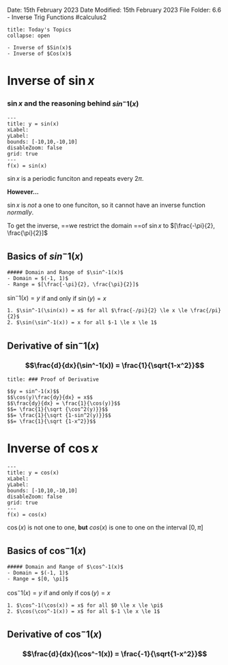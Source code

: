 Date: 15th February 2023
Date Modified: 15th February 2023
File Folder: 6.6 - Inverse Trig Functions
#calculus2 

```ad-abstract
title: Today's Topics
collapse: open

- Inverse of $Sin(x)$
- Inverse of $Cos(x)$

```

# Inverse of $\sin{x}$ 


### $\sin{x}$ and the reasoning behind $sin^-1(x)$

```functionplot
---
title: y = sin(x)
xLabel: 
yLabel: 
bounds: [-10,10,-10,10]
disableZoom: false
grid: true
---
f(x) = sin(x)
```


$\sin{x}$ is a periodic funciton and repeats every $2\pi$. 

**However...**

$\sin{x}$ is *not* a one to one funciton, so it cannot have an inverse function *normally*.

To get the inverse, ==we restrict the domain ==of $\sin{x}$ to $[\frac{-\pi}{2}, \frac{\pi}{2}]$

## Basics of $sin^-1(x)$


```ad-tip
##### Domain and Range of $\sin^-1(x)$
- Domain = $(-1, 1)$
- Range = $[\frac{-\pi}{2}, \frac{\pi}{2}]$
```

$\sin^-1(x) = y$ if and only if $\sin(y)=x$

```ad-note
1. $\sin^-1(\sin(x)) = x$ for all $\frac{-/pi}{2} \le x \le \frac{/pi}{2}$
2. $\sin(\sin^-1(x)) = x for all $-1 \le x \le 1$
```

## Derivative of $\sin^-1(x)$

### $$\frac{d}{dx}(\sin^-1(x)) = \frac{1}{\sqrt{1-x^2}}$$

```ad-summary
title: ### Proof of Derivative

$$y = sin^-1(x)$$
$$\cos(y)\frac{dy}{dx} = x$$
$$\frac{dy}{dx} = \frac{1}{\cos(y)}$$
$$= \frac{1}{\sqrt {\cos^2(y)}}$$
$$= \frac{1}{\sqrt {1-sin^2(y)}}$$
$$= \frac{1}{\sqrt {1-x^2}}$$
```


# Inverse of $\cos{x}$


```functionplot
---
title: y = cos(x)
xLabel: 
yLabel: 
bounds: [-10,10,-10,10]
disableZoom: false
grid: true
---
f(x) = cos(x)
```

$\cos(x)$ is not one to one, **but** $cos(x)$ is one to one on the interval $[0, \pi]$

## Basics of $\cos^-1(x)$


```ad-tip
##### Domain and Range of $\cos^-1(x)$
- Domain = $(-1, 1)$
- Range = $[0, \pi]$
```

$\cos^-1(x) = y$ if and only if $\cos(y)=x$

```ad-note
1. $\cos^-1(\cos(x)) = x$ for all $0 \le x \le \pi$
2. $\cos(\cos^-1(x)) = x$ for all $-1 \le x \le 1$
```

## Derivative of $\cos^-1(x)$

### $$\frac{d}{dx}(\cos^-1(x)) = \frac{-1}{\sqrt{1-x^2}}$$
